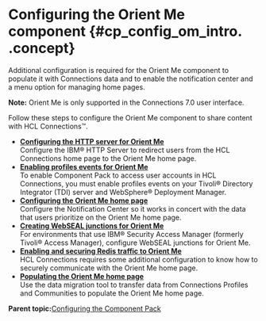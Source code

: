 # Configuring the Orient Me component {#cp_config_om_intro. .concept}

Additional configuration is required for the Orient Me component to populate it with Connections data and to enable the notification center and a menu option for managing home pages.

**Note:** Orient Me is only supported in the Connections 7.0 user interface.

Follow these steps to configure the Orient Me component to share content with HCL Connections™.

-   **[Configuring the HTTP server for Orient Me](../install/cp_config_om_http_server.md)**  
Configure the IBM® HTTP Server to redirect users from the HCL Connections home page to the Orient Me home page.
-   **[Enabling profiles events for Orient Me](../install/cp_config_om_enable_profiles_events.md)**  
To enable Component Pack to access user accounts in HCL Connections, you must enable profiles events on your Tivoli® Directory Integrator \(TDI\) server and WebSphere® Deployment Manager.
-   **[Configuring the Orient Me home page](../install/cp_config_om_enable_notifications.md)**  
Configure the Notification Center so it works in concert with the data that users prioritize on the Orient Me home page.
-   **[Creating WebSEAL junctions for Orient Me](../install/cp_config_om_create_webseal_junctions.md)**  
For environments that use IBM® Security Access Manager \(formerly Tivoli® Access Manager\), configure WebSEAL junctions for Orient Me.
-   **[Enabling and securing Redis traffic to Orient Me](../install/cp_config_om_redis_traffic.md)**  
HCL Connections requires some additional configuration to know how to securely communicate with the Orient Me home page.
-   **[Populating the Orient Me home page](../install/cp_config_om_populate_home_page.md)**  
Use the data migration tool to transfer data from Connections Profiles and Communities to populate the Orient Me home page.

**Parent topic:**[Configuring the Component Pack](../install/cp_config_intro.md)

